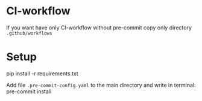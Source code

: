 # CI-workflow

If you want have only CI-workflow without pre-commit copy only directory `.github/workflows`

# Setup

pip install -r requirements.txt

Add file `.pre-commit-config.yaml` to the main directory and write in terminal:
pre-commit install
